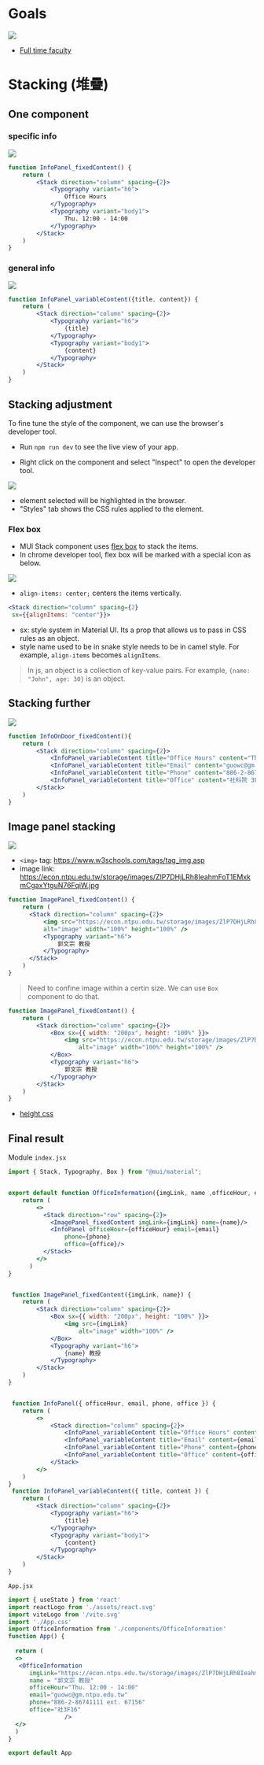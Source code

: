 
# Goals 

[![](../img/officeInfo.png) ](https://tpemartin.github.io/112-1-web-app-demo/week5/)


  - [Full time faculty](https://econ.ntpu.edu.tw/en/teachers/5)


# Stacking (堆疊)

## One component

### specific info

[![](../img/specific%20info.png)](https://www.figma.com/file/79Qn6m4sEy7CE8Z30OS80h/lecture-notes?type=design&node-id=24-49&mode=design&t=GFFJkKeslmAAz6Kt-4)

```jsx
function InfoPanel_fixedContent() {
    return (
        <Stack direction="column" spacing={2}>
            <Typography variant="h6">
                Office Hours
            </Typography>
            <Typography variant="body1">
                Thu. 12:00 - 14:00
            </Typography>
        </Stack>
    )
}
```

### general info

[![](../img/general%20info.png)](https://www.figma.com/file/79Qn6m4sEy7CE8Z30OS80h/lecture-notes?type=design&node-id=24-50&mode=design&t=GFFJkKeslmAAz6Kt-4)

```jsx
function InfoPanel_variableContent({title, content}) {
    return (
        <Stack direction="column" spacing={2}>
            <Typography variant="h6">
                {title}
            </Typography>
            <Typography variant="body1">
                {content}
            </Typography>
        </Stack>
    )
}
```

## Stacking adjustment

To fine tune the style of the component, we can use the browser's developer tool.

- Run `npm run dev` to see the live view of your app. 

- Right click on the component and select "Inspect" to open the developer tool.

![](../img/stacking%20adjustment.png)

- element selected will be highlighted in the browser.  
- "Styles" tab shows the CSS rules applied to the element.

### Flex box

- MUI Stack component uses [flex box](https://css-tricks.com/snippets/css/a-guide-to-flexbox/) to stack the items.   
- In chrome developer tool, flex box will be marked with a special icon as below.  

![](../img/display%20flex.png)

- `align-items: center;` centers the items vertically.

```jsx
<Stack direction="column" spacing={2}
 sx={{alignItems: "center"}}>
```

  * sx: style system in Material UI. Its a prop that allows us to pass in CSS rules as an object.
  * style name used to be in snake style needs to be in camel style. For example, `align-items` becomes `alignItems`.

> In js, an object is a collection of key-value pairs. For example, `{name: "John", age: 30}` is an object.
>

## Stacking further

![](../img/stacking%20further.png)

```jsx
function InfoOnDoor_fixedContent(){
    return (
        <Stack direction="column" spacing={2}>
            <InfoPanel_variableContent title="Office Hours" content="Thu. 12:00 - 14:00" />
            <InfoPanel_variableContent title="Email" content="guowc@gm.ntpu.edu.tw" />
            <InfoPanel_variableContent title="Phone" content="886-2-86741111#66100" />  
            <InfoPanel_variableContent title="Office" content="社科院 3F16" />
        </Stack>
    )
}
```

## Image panel stacking

![](../img/image%20panel.png)
  
  - `<img>` tag: <https://www.w3schools.com/tags/tag_img.asp>  
  - image link: <https://econ.ntpu.edu.tw/storage/images/ZlP7DHjLRh8IeahmFoT1EMxkmCgaxYtguN76FqiW.jpg>

```jsx
function ImagePanel_fixedContent() {
    return (
      <Stack direction="column" spacing={2}>
          <img src="https://econ.ntpu.edu.tw/storage/images/ZlP7DHjLRh8IeahmFoT1EMxkmCgaxYtguN76FqiW.jpg" 
          alt="image" width="100%" height="100%" />
          <Typography variant="h6">
              郭文宗 教授
          </Typography>
      </Stack>
    )
}

```

> Need to confine image within a certin size. We can use `Box` component to do that.

```jsx
function ImagePanel_fixedContent() {
    return (
        <Stack direction="column" spacing={2}>
            <Box sx={{ width: "200px", height: "100%" }}>
                <img src="https://econ.ntpu.edu.tw/storage/images/ZlP7DHjLRh8IeahmFoT1EMxkmCgaxYtguN76FqiW.jpg"
                    alt="image" width="100%" height="100%" />
            </Box>
            <Typography variant="h6">
                郭文宗 教授
            </Typography>
        </Stack>
    )
}
```

  - [height css](https://developer.mozilla.org/en-US/docs/Web/CSS/height)

## Final result

Module `index.jsx`

```jsx
import { Stack, Typography, Box } from "@mui/material";


export default function OfficeInformation({imgLink, name ,officeHour, email, phone, office}) {
    return (
        <>
          <Stack direction="row" spacing={2}>
            <ImagePanel_fixedContent imgLink={imgLink} name={name}/>
            <InfoPanel officeHour={officeHour} email={email}
                phone={phone}
                office={office}/>
          </Stack>
        </>
      )
}


 function ImagePanel_fixedContent({imgLink, name}) {
    return (
        <Stack direction="column" spacing={2}>
            <Box sx={{ width: "200px", height: "100%" }}>
                <img src={imgLink}
                    alt="image" width="100%" />
            </Box>
            <Typography variant="h6">
                {name} 教授
            </Typography>
        </Stack>
    )
}


 function InfoPanel({ officeHour, email, phone, office }) {
    return (
        <>
            <Stack direction="column" spacing={2}>
                <InfoPanel_variableContent title="Office Hours" content={officeHour} />
                <InfoPanel_variableContent title="Email" content={email} />
                <InfoPanel_variableContent title="Phone" content={phone} />
                <InfoPanel_variableContent title="Office" content={office} />
            </Stack>
        </>
    )
}
 function InfoPanel_variableContent({ title, content }) {
    return (
        <Stack direction="column" spacing={2}>
            <Typography variant="h6">
                {title}
            </Typography>
            <Typography variant="body1">
                {content}
            </Typography>
        </Stack>
    )
}

```

`App.jsx`

```jsx
import { useState } from 'react'
import reactLogo from './assets/react.svg'
import viteLogo from '/vite.svg'
import './App.css'
import OfficeInformation from './components/OfficeInformation'
function App() {
  
  return (
  <>
   <OfficeInformation
      imgLink="https://econ.ntpu.edu.tw/storage/images/ZlP7DHjLRh8IeahmFoT1EMxkmCgaxYtguN76FqiW.jpg"
      name = "郭文宗 教授"
      officeHour="Thu. 12:00 - 14:00"
      email="guowc@gm.ntpu.edu.tw"
      phone="886-2-86741111 ext. 67156"
      office="社3F16"          
                />
  </>
  )
}

export default App


```

